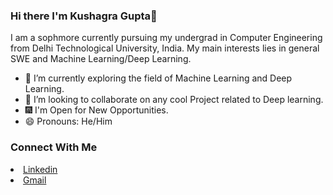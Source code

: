 ### Hi there I'm Kushagra Gupta👋

<!--**Kushagra1312/Kushagra1312** is a ✨ _special_ ✨ repository because its `README.md` (this file) appears on your GitHub profile.--!>

I am a sophmore currently pursuing my undergrad in Computer Engineering from Delhi Technological University, India.

My main interests lies in general SWE and Machine Learning/Deep Learning.
<ul>
  <li> 🔭 I’m currently exploring the field of Machine Learning and Deep Learning.</li>
  <li> 👯 I’m looking to collaborate on any cool Project related to Deep learning.</li>
  <li> 🎆 I'm Open for New Opportunities.
  <li> 😄 Pronouns: He/Him</li>
 </ul>
 
 <h3>Connect With Me</h3>
<li><a href="https://www.linkedin.com/in/kushagra-gupta-47b312197/">Linkedin</a></li>
<li><a href = "mailto: gkushagra48@gmail.com">Gmail</a></li>
